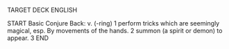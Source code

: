 TARGET DECK
ENGLISH

START
Basic
Conjure
Back: v. (-ring) 1 perform tricks which are seemingly magical, esp. By movements of the hands. 2 summon (a spirit or demon) to appear. 3
END
